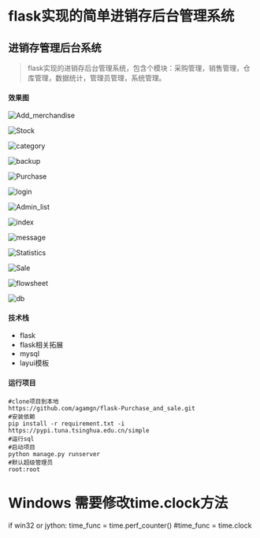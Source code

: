 flask实现的简单进销存后台管理系统
=======
## 进销存管理后台系统



> flask实现的进销存后台管理系统，包含个模块：采购管理，销售管理，仓库管理，数据统计，管理员管理，系统管理。

#### 效果图

![Add_merchandise ](https://github.com/agamgn/flask-Purchase_and_sale/blob/master/view-photo/Add_merchandise%20.png)

![Stock](https://github.com/agamgn/flask-Purchase_and_sale/blob/master/view-photo/Stock.png)

![category](https://github.com/agamgn/flask-Purchase_and_sale/blob/master/view-photo/category.png)

![backup](https://github.com/agamgn/flask-Purchase_and_sale/blob/master/view-photo/backup.png)

![Purchase](https://github.com/agamgn/flask-Purchase_and_sale/blob/master/view-photo/Purchase.png)

![login](https://github.com/agamgn/flask-Purchase_and_sale/blob/master/view-photo/login.png)

![Admin_list](https://github.com/agamgn/flask-Purchase_and_sale/blob/master/view-photo/Admin_list.png)

![index](https://github.com/agamgn/flask-Purchase_and_sale/blob/master/view-photo/index.png)

![message](https://github.com/agamgn/flask-Purchase_and_sale/blob/master/view-photo/message.png)

![Statistics](https://github.com/agamgn/flask-Purchase_and_sale/blob/master/view-photo/Statistics.png)

![Sale](https://github.com/agamgn/flask-Purchase_and_sale/blob/master/view-photo/Sale.png)

![flowsheet](https://github.com/agamgn/flask-Purchase_and_sale/blob/master/view-photo/flowsheet.png)

![db](https://github.com/agamgn/flask-Purchase_and_sale/blob/master/view-photo/db.png)

#### 技术栈

- flask
- flask相关拓展
- mysql
- layui模板

#### 运行项目

```
#clone项目到本地
https://github.com/agamgn/flask-Purchase_and_sale.git
#安装依赖
pip install -r requirement.txt -i https://pypi.tuna.tsinghua.edu.cn/simple
#运行sql
#启动项目
python manage.py runserver
#默认超级管理员
root:root
```

# Windows 需要修改time.clock方法
if win32 or jython:
    time_func = time.perf_counter()
    #time_func = time.clock
